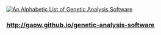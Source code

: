 [![][2]][1] 

[1]: http://gaow.github.io/genetic-analysis-software
[2]: Home.png (An Alphabetic List of Genetic Analysis Software)
### http://gaow.github.io/genetic-analysis-software
